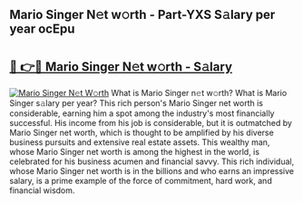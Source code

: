 ## Mario Singer N𝚎t w𝚘rth - Part-YXS S𝚊lary per year ocEpu

# <h2><a href="http://gc2b42.nevu.top/?p=Mario+Singer">🔗 👉🔴 Mario Singer N𝚎t w𝚘rth - S𝚊lary</a></h2>

[![Mario Singer N𝚎t W𝚘rth](https://i.imgur.com/Oavwk0R.jpeg)](http://gc2b42.nevu.top/?p=Mario+Singer)
What is Mario Singer n𝚎t w𝚘rth? What is Mario Singer s𝚊lary per year?
This rich person's Mario Singer net worth is considerable, earning him a spot among the industry's most financially successful. His income from his job is considerable, but it is outmatched by Mario Singer net worth, which is thought to be amplified by his diverse business pursuits and extensive real estate assets. This wealthy man, whose Mario Singer net worth is among the highest in the world, is celebrated for his business acumen and financial savvy. This rich individual, whose Mario Singer net worth is in the billions and who earns an impressive salary, is a prime example of the force of commitment, hard work, and financial wisdom.
